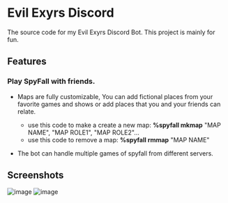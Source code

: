 # Evil Exyrs Discord
 The source code for my Evil Exyrs Discord Bot. This project is mainly for fun.

## Features
### Play SpyFall with friends.
* Maps are fully customizable, You can add fictional places from your favorite games and shows or add places that you and your friends can relate.
  
   * use this code to make a create a new map: **%spyfall mkmap** "MAP NAME", "MAP ROLE1", "MAP ROLE2"...
   * use this code to remove a map: **%spyfall rmmap** "MAP NAME"
     
* The bot can handle multiple games of spyfall from different servers.

## Screenshots
![image](https://github.com/VintanaEnf/Evil-Exyrs-Discord/assets/104513214/993217cb-2e4b-4ed7-838e-412d02ba5a2d)
![image](https://github.com/VintanaEnf/Evil-Exyrs-Discord/assets/104513214/7fbcfa5f-8749-43ec-a16f-42ffcfa30396)
